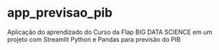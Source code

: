 # app_previsao_pib
Aplicação do aprendizado do Curso da FIap BIG DATA SCIENCE em um projeto com Streamlit Python e Pandas para previsão do PIB
